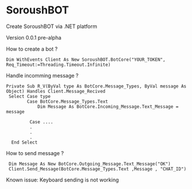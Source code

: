 # SoroushBOT
Create SoroushBOT via .NET platform

Version 0.0.1 pre-alpha


How to create a bot ? 

    Dim WithEvents Client As New SoroushBOT.BotCore("YOUR_TOKEN", Req_Timeout:=Threading.Timeout.Infinite)
    
 Handle incomming message ?
 
    Private Sub R_V(ByVal type As BotCore.Message_Types, ByVal message As Object) Handles Client.Message_Recived
     Select Case type
            Case BotCore.Message_Types.Text
                Dim Message As BotCore.Incoming_Message.Text_Message = message
                
             Case ....
             .
             .
             .
      End Select
      
      
   How to send message ? 
   
     Dim Message As New BotCore.Outgoing_Message.Text_Message("OK")
     Client.Send_Message(BotCore.Message_Types.Text ,Message , "CHAT_ID")
     
     
   Known issue:
   Keyboard sending is not working 
